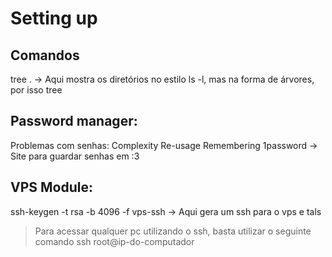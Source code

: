 # Setting up

## Comandos
tree . -> Aqui mostra os diretórios no estilo ls -l, mas na forma de árvores, por isso tree
## Password manager:
Problemas com senhas:
Complexity
Re-usage
Remembering
1password -> Site para guardar senhas em :3

## VPS Module:
ssh-keygen -t rsa -b 4096 -f vps-ssh -> Aqui gera um ssh para o vps e tals
> Para acessar qualquer pc utilizando o ssh, basta utilizar o seguinte comando
ssh root@ip-do-computador

